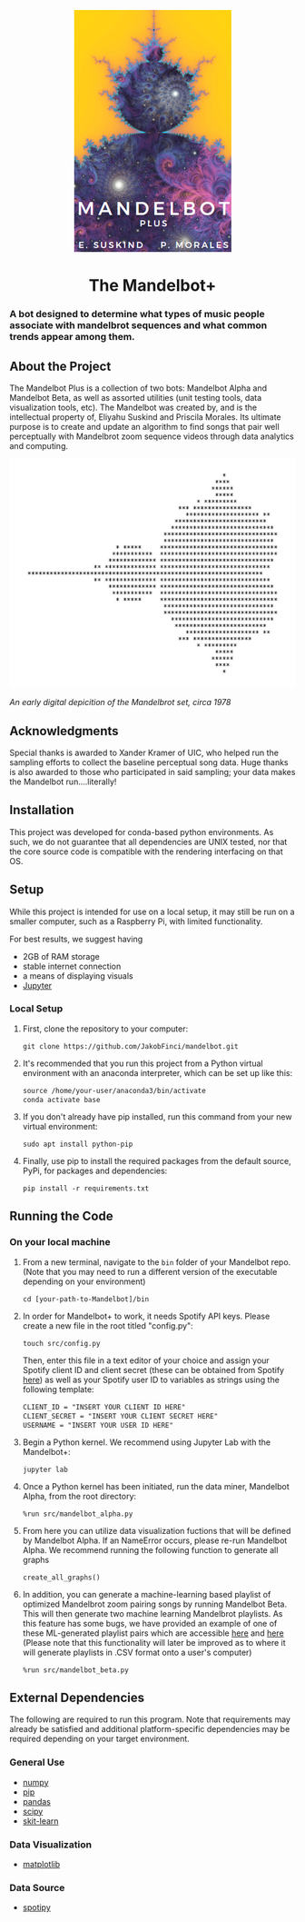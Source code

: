 <p align="center">
  <img src="https://github.com/JakobFinci/mandelbot/blob/main/images/mandelbot1.png"/>
</p>
<h1 align="center">The Mandelbot+</h1>

### A bot designed to determine what types of music people associate with mandelbrot sequences and what common trends appear among them.

## About the Project
The Mandelbot Plus is a collection of two bots: Mandelbot Alpha and Mandelbot Beta, as well as assorted utilities (unit testing tools, data visualization tools, etc). The Mandelbot was created by, and is the intellectual property of, Eliyahu Suskind and Priscila Morales. Its ultimate purpose is to create and update an algorithm to find songs that pair well perceptually with Mandelbrot zoom sequence videos through data analytics and computing.

<p align="center">
  <img src="https://github.com/JakobFinci/mandelbot/blob/main/images/mauda.jpeg"/>
</p>
<p>
    <em>An early digital depicition of the Mandelbrot set, circa 1978</em>
</p>

## Acknowledgments
Special thanks is awarded to Xander Kramer of UIC, who helped run the sampling efforts to collect the baseline perceptual song data.
Huge thanks is also awarded to those who participated in said sampling; your data makes the Mandelbot run....literally!

## Installation
This project was developed for conda-based python environments. As such, we do not guarantee that all dependencies are UNIX tested, nor that the core source code is compatible with the rendering interfacing on that OS.

## Setup
While this project is intended for use on a local setup, it may still be run on a smaller computer, such as a Raspberry Pi, with limited functionality.

For best results, we suggest having
- 2GB of RAM storage
- stable internet connection
- a means of displaying visuals
- [Jupyter](https://jupyter.org/)

### Local Setup
1. First, clone the repository to your computer:
    ```
    git clone https://github.com/JakobFinci/mandelbot.git
    ```

2. It's recommended that you run this project from a Python virtual environment with an anaconda interpreter, which can be set up like this:
    ```
    source /home/your-user/anaconda3/bin/activate
    conda activate base
    ```

3. If you don't already have pip installed, run this command from your new virtual environment:
    ```
    sudo apt install python-pip
    ```

4. Finally, use pip to install the required packages from the default source, PyPi, for packages and dependencies:
    ```
    pip install -r requirements.txt
    ```
    
## Running the Code

### On your local machine
1. From a new terminal, navigate to the `bin` folder of your Mandelbot repo. (Note that you may need to run a different version of the executable depending on your environment)
    ```
    cd [your-path-to-Mandelbot]/bin
    ```
    
2. In order for Mandelbot+ to work, it needs Spotify API keys. Please create a new file in the root titled "config.py":
    ```
    touch src/config.py
    ```
    Then, enter this file in a text editor of your choice and assign your Spotify client ID and client secret (these can be obtained from Spotify [here](https://developer.spotify.com/dashboard/login)) as well as your Spotify user ID to variables as strings using the following template:
    ```
    CLIENT_ID = "INSERT YOUR CLIENT ID HERE"
    CLIENT_SECRET = "INSERT YOUR CLIENT SECRET HERE"
    USERNAME = "INSERT YOUR USER ID HERE"
    ```

3. Begin a Python kernel. We recommend using Jupyter Lab with the Mandelbot+:
    ```
    jupyter lab
    ```
    
4. Once a Python kernel has been initiated, run the data miner, Mandelbot Alpha, from the root directory:
    ```
    %run src/mandelbot_alpha.py
    ```
    
5. From here you can utilize data visualization fuctions that will be defined by Mandelbot Alpha. If an NameError occurs, please re-run Mandelbot Alpha. We recommend running the following function to generate all graphs
    ```
    create_all_graphs()
    ```
    
 6. In addition, you can generate a machine-learning based playlist of optimized Mandelbrot zoom pairing songs by running Mandelbot Beta. This will then generate two machine learning Mandelbrot playlists. As this feature has some bugs, we have provided an example of one of these ML-generated playlist pairs which are accessible [here](https://open.spotify.com/playlist/7Gy8UubRjqosfKFdfyPQYM) and [here](https://open.spotify.com/playlist/3hILKSNoihLr3h8BqlMqn0) (Please note that this functionality will later be improved as to where it will generate playlists in .CSV format onto a user's computer)
    ```
    %run src/mandelbot_beta.py
    ```   
  
## External Dependencies
The following are required to run this program. Note that requirements may already be satisfied and additional platform-specific dependencies may be required depending on your target environment.

### General Use
- [numpy](https://pypi.org/project/numpy/)
- [pip](https://pypi.org/project/pip/)
- [pandas](https://pypi.org/project/pandas/)
- [scipy](https://pypi.org/project/scipy/)
- [skit-learn](https://pypi.org/project/scikit-learn/)

### Data Visualization
- [matplotlib](https://pypi.org/project/matplotlib/)

### Data Source
- [spotipy](https://pypi.org/project/spotipy/)
